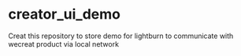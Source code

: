 # creator_ui_demo
Creat this repository to store demo for lightburn to communicate with wecreat product via local network

